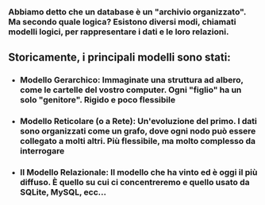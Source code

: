 ### Abbiamo detto che un database è un "archivio organizzato". Ma secondo quale logica? Esistono diversi modi, chiamati <Alert>modelli logici</Alert>, per rappresentare i dati e le loro relazioni.

<VSpace space="4"/>

<v-click>

## Storicamente, i principali modelli sono stati:
</v-click>

<VSpace space="4"/>

<v-click>

- ### <Alert>Modello Gerarchico</Alert>: Immaginate una struttura ad albero, come le cartelle del vostro computer. Ogni "figlio" ha un solo "genitore". <Alert>Rigido</Alert> e poco flessibile
</v-click>

<VSpace space="4"/>
<v-click>

- ### <Alert>Modello Reticolare</Alert> (o a Rete): Un'evoluzione del primo. I dati sono organizzati come un grafo, dove ogni nodo può essere collegato a molti altri. Più flessibile, ma molto <Alert>complesso</Alert> da interrogare
</v-click>

<VSpace space="4"/>
<v-click>

- ### <Alert strong>Il Modello Relazionale</Alert>: Il modello che ha vinto ed è oggi il più diffuso. È quello su cui ci concentreremo e quello usato da SQLite, MySQL, ecc...
</v-click>

